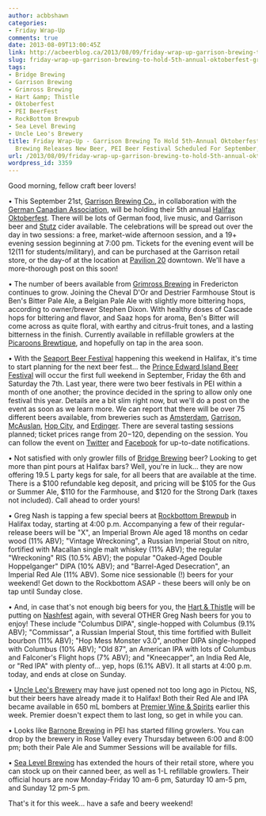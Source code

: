 ```yaml
---
author: acbbshawn
categories:
- Friday Wrap-Up
comments: true
date: 2013-08-09T13:00:45Z
link: http://acbeerblog.ca/2013/08/09/friday-wrap-up-garrison-brewing-to-hold-5th-annual-oktoberfest-grimross-brewing-releases-new-beer-pei-beer-festival-scheduled-for-september-and-more/
slug: friday-wrap-up-garrison-brewing-to-hold-5th-annual-oktoberfest-grimross-brewing-releases-new-beer-pei-beer-festival-scheduled-for-september-and-more
tags:
- Bridge Brewing
- Garrison Brewing
- Grimross Brewing
- Hart &amp; Thistle
- Oktoberfest
- PEI BeerFest
- RockBottom Brewpub
- Sea Level Brewing
- Uncle Leo's Brewery
title: Friday Wrap-Up - Garrison Brewing To Hold 5th-Annual Oktoberfest, Grimross
  Brewing Releases New Beer, PEI Beer Festival Scheduled For September, and more
url: /2013/08/09/friday-wrap-up-garrison-brewing-to-hold-5th-annual-oktoberfest-grimross-brewing-releases-new-beer-pei-beer-festival-scheduled-for-september-and-more/
wordpress_id: 3359
---
```


Good morning, fellow craft beer lovers!

• This September 21st, [Garrison Brewing Co.](http://www.garrisonbrewing.com/), in collaboration with the [German Canadian Association](http://www.germancanadianassociation.ca/), will be holding their 5th annual [Halifax Oktoberfest](http://hfxoktoberfest.ca/). There will be lots of German food, live music, and Garrison beer and [Stutz](http://www.stutzcider.com/) cider available. The celebrations will be spread out over the day in two sessions: a free, market-wide afternoon session, and a 19+ evening session beginning at 7:00 pm. Tickets for the evening event will be $12 ($11 for students/military), and can be purchased at the Garrison retail store, or the day-of at the location at [Pavilion 20](http://www.halifaxseaport.com/tenant-directory/pavilion-twenty.html) downtown. We'll have a more-thorough post on this soon!

• The number of beers available from [Grimross Brewing](https://www.facebook.com/pages/Grimross-Brewing-Co/110264115801307) in Fredericton continues to grow. Joining the Cheval D'Or and Destrier Farmhouse Stout is Ben's Bitter Pale Ale, a Belgian Pale Ale with slightly more bittering hops, according to owner/brewer Stephen Dixon. With healthy doses of Cascade hops for bittering and flavor, and Saaz hops for aroma, Ben's Bitter will come across as quite floral, with earthy and citrus-fruit tones, and a lasting bitterness in the finish. Currently available in refillable growlers at the [Picaroons Brewtique](https://www.facebook.com/pages/Picaroons-Brewtique/175733285789133), and hopefully on tap in the area soon.

• With the [Seaport Beer Festival](http://www.seaportbeerfest.com/) happening this weekend in Halifax, it's time to start planning for the next beer fest... the [Prince Edward Island Beer Festival](http://www.fallflavours.ca/calendar/56/2182-PEI-International-Beer-Festival) will occur the first full weekend in September, Friday the 6th and Saturday the 7th. Last year, there were two beer festivals in PEI within a month of one another; the province decided in the spring to allow only one festival this year. Details are a bit slim right now, but we'll do a post on the event as soon as we learn more. We can report that there will be over 75 different beers available, from breweries such as [Amsterdam](http://amsterdambeer.com/), [Garrison](http://www.garrisonbrewing.com/), [McAuslan](http://mcauslan.com/en/), [Hop City](http://www.hopcity.com/), and [Erdinger](http://www.erdinger.de/age.php?r=L2VuL2VyZGluZ2VyLXdlaXNzYmllci1jb21wYW55L2JyZXdlcnkuaHRtbA==&l=en). There are several tasting sessions planned; ticket prices range from $20-$120, depending on the session. You can follow the event on [Twitter](https://twitter.com/peibeerfest) and [Facebook](https://www.facebook.com/PEIbeerfest) for up-to-date notifications.

• Not satisfied with only growler fills of [Bridge Brewing](http://bridgebeer.ca/) beer? Looking to get more than pint pours at Halifax bars? Well, you're in luck... they are now offering 19.5 L party kegs for sale, for all beers that are available at the time. There is a $100 refundable keg deposit, and pricing will be $105 for the Gus or Summer Ale, $110 for the Farmhouse, and $120 for the Strong Dark (taxes not included). Call ahead to order yours!

• Greg Nash is tapping a few special beers at [Rockbottom Brewpub](http://rockbottombrewpub.ca/) in Halifax today, starting at 4:00 p.m. Accompanying a few of their regular-release beers will be "X", an Imperial Brown Ale aged 18 months on cedar wood (11% ABV); "Vintage Wreckoning", a Russian Imperial Stout on nitro, fortified with Macallan single malt whiskey (11% ABV); the regular "Wreckoning" RIS (10.5% ABV); the popular "Oaked-Aged Double Hoppelganger" DIPA (10% ABV); and "Barrel-Aged Desecration", an Imperial Red Ale (11% ABV). Some nice sessionable (!) beers for your weekend! Get down to the Rockbottom ASAP - these beers will only be on tap until Sunday close.

• And, in case that's not enough big beers for you, the [Hart & Thistle](http://www.hartandthistle.com/) will be putting on [Nashfest](http://hartandthistle.blogspot.ca/2013/08/nashfest-h-aug-9th-11th.html?utm_source=twitterfeed&utm_medium=twitter) again, with several OTHER Greg Nash beers for you to enjoy! These include "Columbus DIPA", single-hopped with Columbus (9.1% ABV); "Commissar", a Russian Imperial Stout, this time fortified with Bulleit bourbon (11% ABV); "Hop Mess Monster v3.0", another DIPA single-hopped with Columbus (10% ABV); "Old 87", an American IPA with lots of Columbus and Falconer's Flight hops (7% ABV); and "Kneecapper", an India Red Ale, or "Red IPA" with plenty of... yep, hops (6.1% ABV). It all starts at 4:00 p.m. today, and ends at close on Sunday.

• [Uncle Leo's Brewery](https://www.facebook.com/UncleLeosBrewery) may have just opened not too long ago in Pictou, NS, but their beers have already made it to Halifax! Both their Red Ale and IPA became available in 650 mL bombers at [Premier Wine & Spirits](http://premierwines.ca/store/) earlier this week. Premier doesn't expect them to last long, so get in while you can.

• Looks like [Barnone Brewing](https://www.facebook.com/BarNone.Brewing) in PEI has started filling growlers. You can drop by the brewery in Rose Valley every Thursday between 6:00 and 8:00 pm; both their Pale Ale and Summer Sessions will be available for fills.

• [Sea Level Brewing](http://www.sealevelbrewing.com/) has extended the hours of their retail store, where you can stock up on their canned beer, as well as 1-L refillable growlers. Their official hours are now Monday-Friday 10 am-6 pm, Saturday 10 am-5 pm, and Sunday 12 pm-5 pm.

That's it for this week... have a safe and beery weekend!
